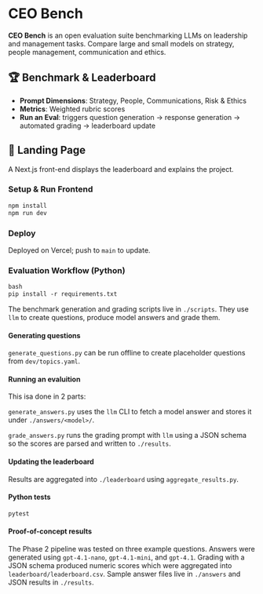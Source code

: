 # CEO Bench

**CEO Bench** is an open evaluation suite benchmarking LLMs on leadership and management tasks. Compare large and small models on strategy, people management, communication and ethics.

## 🏆 Benchmark & Leaderboard

- **Prompt Dimensions**: Strategy, People, Communications, Risk & Ethics
- **Metrics**: Weighted rubric scores
- **Run an Eval**: triggers question generation → response generation → automated grading → leaderboard update

## 🚀 Landing Page

A Next.js front-end displays the leaderboard and explains the project.

### Setup & Run Frontend

```bash
npm install
npm run dev
```

### Deploy

Deployed on Vercel; push to `main` to update.


### Evaluation Workflow (Python)

```p
bash
pip install -r requirements.txt
```

The benchmark generation and grading scripts live in `./scripts`.
They use `llm` to create questions, produce model answers and grade them.

#### Generating questions

`generate_questions.py` can be run offline to create placeholder questions from `dev/topics.yaml`.

#### Running an evaluition

This isa done in 2 parts:

`generate_answers.py` uses the `llm` CLI to fetch a model answer and stores it under `./answers/<model>/`.

`grade_answers.py` runs the grading prompt with `llm` using a JSON schema so the scores are parsed and written to `./results`.

#### Updating the leaderboard

Results are aggregated into `./leaderboard` using `aggregate_results.py`.

#### Python tests

```bash
pytest
```

#### Proof-of-concept results

The Phase 2 pipeline was tested on three example questions. Answers were
generated using `gpt-4.1-nano`, `gpt-4.1-mini`, and `gpt-4.1`. Grading with a
JSON schema produced numeric scores which were aggregated into
`leaderboard/leaderboard.csv`.
Sample answer files live in `./answers` and JSON results in `./results`.

